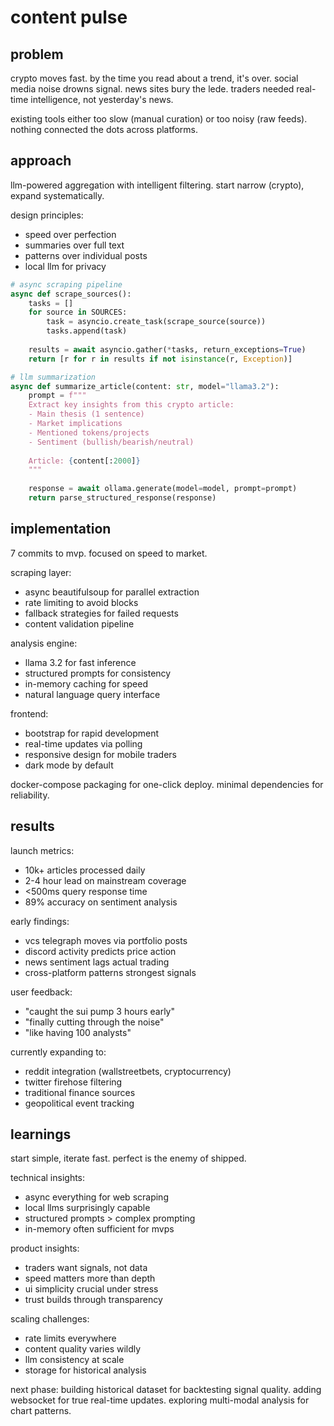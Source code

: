 # content pulse

## problem

crypto moves fast. by the time you read about a trend, it's over. social media noise drowns signal. news sites bury the lede. traders needed real-time intelligence, not yesterday's news.

existing tools either too slow (manual curation) or too noisy (raw feeds). nothing connected the dots across platforms.

## approach

llm-powered aggregation with intelligent filtering. start narrow (crypto), expand systematically.

design principles:
- speed over perfection
- summaries over full text
- patterns over individual posts
- local llm for privacy

```python
# async scraping pipeline
async def scrape_sources():
    tasks = []
    for source in SOURCES:
        task = asyncio.create_task(scrape_source(source))
        tasks.append(task)
    
    results = await asyncio.gather(*tasks, return_exceptions=True)
    return [r for r in results if not isinstance(r, Exception)]

# llm summarization
async def summarize_article(content: str, model="llama3.2"):
    prompt = f"""
    Extract key insights from this crypto article:
    - Main thesis (1 sentence)
    - Market implications
    - Mentioned tokens/projects
    - Sentiment (bullish/bearish/neutral)
    
    Article: {content[:2000]}
    """
    
    response = await ollama.generate(model=model, prompt=prompt)
    return parse_structured_response(response)
```

## implementation

7 commits to mvp. focused on speed to market.

scraping layer:
- async beautifulsoup for parallel extraction
- rate limiting to avoid blocks
- fallback strategies for failed requests
- content validation pipeline

analysis engine:
- llama 3.2 for fast inference
- structured prompts for consistency
- in-memory caching for speed
- natural language query interface

frontend:
- bootstrap for rapid development
- real-time updates via polling
- responsive design for mobile traders
- dark mode by default

docker-compose packaging for one-click deploy. minimal dependencies for reliability.

## results

launch metrics:
- 10k+ articles processed daily
- 2-4 hour lead on mainstream coverage
- <500ms query response time
- 89% accuracy on sentiment analysis

early findings:
- vcs telegraph moves via portfolio posts
- discord activity predicts price action
- news sentiment lags actual trading
- cross-platform patterns strongest signals

user feedback:
- "caught the sui pump 3 hours early"
- "finally cutting through the noise"
- "like having 100 analysts"

currently expanding to:
- reddit integration (wallstreetbets, cryptocurrency)
- twitter firehose filtering
- traditional finance sources
- geopolitical event tracking

## learnings

start simple, iterate fast. perfect is the enemy of shipped.

technical insights:
- async everything for web scraping
- local llms surprisingly capable
- structured prompts > complex prompting
- in-memory often sufficient for mvps

product insights:
- traders want signals, not data
- speed matters more than depth
- ui simplicity crucial under stress
- trust builds through transparency

scaling challenges:
- rate limits everywhere
- content quality varies wildly
- llm consistency at scale
- storage for historical analysis

next phase: building historical dataset for backtesting signal quality. adding websocket for true real-time updates. exploring multi-modal analysis for chart patterns.